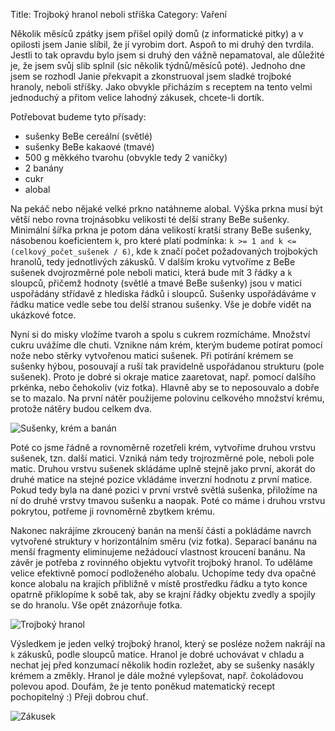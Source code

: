 Title: Trojboký hranol neboli stříška
Category: Vaření

Několik měsíců zpátky jsem přišel opilý domů (z informatické pitky) a v
opilosti jsem Janie slíbil, že jí vyrobim dort. Aspoň to mi druhý den
tvrdila. Jestli to tak opravdu bylo jsem si druhý den vážně nepamatoval,
ale důležité je, že jsem svůj slib splnil (sic několik týdnů/měsíců
poté). Jednoho dne jsem se rozhodl Janie překvapit a zkonstruoval jsem
sladké trojboké hranoly, neboli stříšky. Jako obvykle přicházím s
receptem na tento velmi jednoduchý a přitom velice lahodný zákusek,
chcete-li dortík.

Potřebovat budeme tyto přísady:

- sušenky BeBe cereální (světlé)
- sušenky BeBe kakaové (tmavé)
- 500 g měkkého tvarohu (obvykle tedy 2 vaničky)
- 2 banány
- cukr
- alobal

Na pekáč nebo nějaké velké prkno natáhneme alobal. Výška prkna musí být
větší nebo rovna trojnásobku velikosti té delší strany BeBe sušenky.
Minimální šířka prkna je potom dána velikostí kratší strany BeBe
sušenky, násobenou koeficientem `k`, pro které platí podmínka: `k >= 1
and k <= (celkový_počet_sušenek / 6)`, kde `k` značí počet
požadovaných trojbokých hranolů, tedy jednotlivých zákusků. V dalším
kroku vytvoříme z BeBe sušenek dvojrozměrné pole neboli matici, která
bude mít 3 řádky a `k` sloupců, přičemž hodnoty (světlé a tmavé BeBe
sušenky) jsou v matici uspořádány střídavě z hlediska řádků i sloupců.
Sušenky uspořádáváme v řádku matice vedle sebe tou delší stranou
sušenky. Vše je dobře vidět na ukázkové fotce.

Nyní si do misky vložíme tvaroh a spolu s cukrem rozmícháme. Množství
cukru uvážíme dle chuti. Vznikne nám krém, kterým budeme potírat pomocí
nože nebo stěrky vytvořenou matici sušenek. Při potírání krémem se
sušenky hýbou, posouvají a ruší tak pravidelně uspořádanou strukturu
(pole sušenek). Proto je dobré si okraje matice zaaretovat, např. pomocí
dalšího prkénka, nebo čehokoliv (viz fotka). Hlavně aby se to
neposouvalo a dobře se to mazalo. Na první nátěr použijeme polovinu
celkového množství krému, protože nátěry budou celkem dva.

![Sušenky, krém a banán]({filename}images/trojboky-hranol-neboli-striska-01.jpg)

Poté co jsme řádně a rovnoměrně rozetřeli krém, vytvoříme druhou vrstvu
sušenek, tzn. další matici. Vzniká nám tedy trojrozměrné pole, neboli
pole matic. Druhou vrstvu sušenek skládáme uplně stejně jako první,
akorát do druhé matice na stejné pozice vkládáme inverzní hodnotu z
první matice. Pokud tedy byla na dané pozici v první vrstvě světlá
sušenka, přiložíme na ní do druhé vrstvy tmavou sušenku a naopak. Poté
co máme i druhou vrstvu pokrytou, potřeme ji rovnoměrně zbytkem krému.

Nakonec nakrájíme zkroucený banán na menší části a pokládáme navrch
vytvořené struktury v horizontálním směru (viz fotka). Separací banánu
na menší fragmenty eliminujeme nežádoucí vlastnost kroucení banánu. Na
závěr je potřeba z rovinného objektu vytvořit trojboký hranol. To
uděláme velice efektivně pomocí podloženého alobalu. Uchopíme tedy dva
opačné konce alobalu na krajích přibližně v místě prostředku řádku a
tyto konce opatrně přiklopíme k sobě tak, aby se krajní řádky objektu
zvedly a spojily se do hranolu. Vše opět znázorňuje fotka.

![Trojboký hranol]({filename}images/trojboky-hranol-neboli-striska-02.jpg)

Výsledkem je jeden velký trojboký hranol, který se posléze nožem nakrájí
na `k` zákusků, podle sloupců matice. Hranol je dobré uchovávat v chladu
a nechat jej před konzumací několik hodin rozležet, aby se sušenky
nasákly krémem a změkly. Hranol je dále možné vylepšovat, např.
čokoládovou polevou apod. Doufám, že je tento poněkud matematický recept
pochopitelný :) Přeji dobrou chuť.

![Zákusek]({filename}images/trojboky-hranol-neboli-striska-03.jpg)
